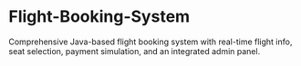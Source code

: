# Flight-Booking-System
Comprehensive Java-based flight booking system with real-time flight info, seat selection, payment simulation, and an integrated admin panel.
